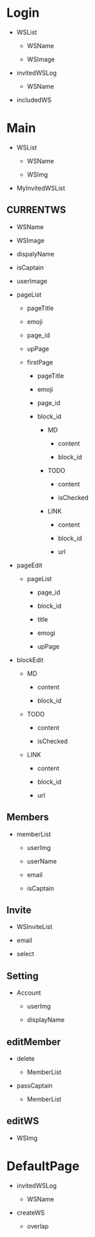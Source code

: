 # Login

- WSList

    - WSName

    - WSImage

- invitedWSLog

    - WSName

- includedWS

# Main

- WSList
    - WSName

    - WSImg


- MyInvitedWSList


## CURRENTWS

- WSName

- WSImage

- dispalyName

- isCaptain

- userImage

- pageList

    - pageTitle

    - emoji

    - page_id

    - upPage

    - firstPage

        - pageTitle

        - emoji

        - page_id

        - block_id
            - MD
                - content
                
                - block_id

            - TODO
                - content

                - isChecked

            - LINK
                - content

                - block_id

                - url

- pageEdit

    - pageList

        - page_id

        - block_id

        - title

        - emogi

        - upPage
- blockEdit

    - MD
        - content
                
        - block_id

    - TODO
        - content

        - isChecked

    - LINK
        - content

        - block_id

        - url
## Members

- memberList

    - userImg

    - userName
    
    - email

    - isCaptain

## Invite


- WSInviteList

- email

- select

## Setting

- Account
    - userImg

    - displayName
## editMember

- delete
    - MemberList

- passCaptain

    - MemberList
    
## editWS

- WSImg

# DefaultPage

- invitedWSLog

    - WSName

- createWS

    - overlap
